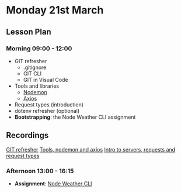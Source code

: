 # Monday 21st March

## Lesson Plan

### Morning 09:00 - 12:00

+ GIT refresher
    + .gitignore
    + GIT CLI
    + GIT in Visual Code
+ Tools and libraries
    + [Nodemon](https://github.com/remy/nodemon)
    + [Axios](https://github.com/axios/axios)
+ Request types (introduction)
+ dotenv refresher (optional)
+ **Bootstrapping**: the Node Weather CLI assignment

## Recordings

[GIT refresher](https://us02web.zoom.us/rec/share/rGMxQ2mP_hHS-GMpkqsQymSukOhBB22bxunjHySA9dmmtbQIxnxxRCv5Wl2bUGos.38LEiHG1ANSAuCS8?startTime=1647851693000)
[Tools, nodemon and axios](https://us02web.zoom.us/rec/share/rGMxQ2mP_hHS-GMpkqsQymSukOhBB22bxunjHySA9dmmtbQIxnxxRCv5Wl2bUGos.38LEiHG1ANSAuCS8?startTime=1647856795000)
[Intro to servers, requests and request types](https://us02web.zoom.us/rec/share/rGMxQ2mP_hHS-GMpkqsQymSukOhBB22bxunjHySA9dmmtbQIxnxxRCv5Wl2bUGos.38LEiHG1ANSAuCS8?startTime=1647857801000)

### Afternoon 13:00 - 16:15

+ **Assignment**: [Node Weather CLI](https://github.com/E07-2/Node-WeatherCLI)
